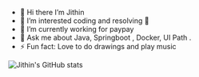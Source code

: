 - 👋 Hi there I’m Jithin
- 👀 I’m interested coding and resolving 🐞
- 🌱 I’m currently working for paypay
- 💬 Ask me about Java, Springboot , Docker, UI Path .
- ⚡ Fun fact: Love to do drawings and play music

![Jithin's GitHub stats](https://github-readme-stats.vercel.app/api?username=jithinbabu657)

<!---
jithinbabu657/jithinbabu657 is a ✨ special ✨ repository because its `README.md` (this file) appears on your GitHub profile.
You can click the Preview link to take a look at your changes.
--->
